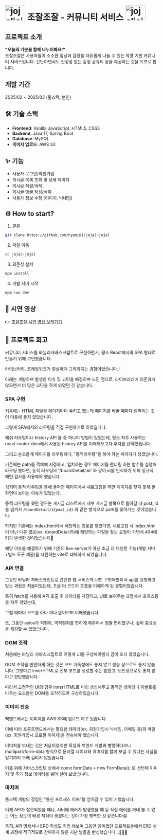 # <img width="66" height="50" alt="jojaljojal" src="https://github.com/user-attachments/assets/25f50c4c-60df-4de3-9e28-bf672b5b8051" /> 조잘조잘 - 커뮤니티 서비스 <img width="66" height="50" alt="jojaljojal" src="https://github.com/user-attachments/assets/25f50c4c-60df-4de3-9e28-bf672b5b8051" /> 

## 프로젝트 소개 
**"오늘의 기분을 함께 나누어봐요!"**  
조잘조잘은 사용자들이 소소한 일상과 감정을 자유롭게 나눌 수 있는 익명 기반 커뮤니티 서비스입니다.
간단하면서도 진정성 있는 감정 공유의 장을 제공하는 것을 목표로 합니다.  

## 개발 기간

2025/02 ~ 2025/03 (풀스택, 본인)

## 🛠 기술 스택

- **Frontend**: Vanilla JavaScript, HTML5, CSS3  
- **Backend**: Java 17, Spring Boot  
- **Database**: MySQL  
- **이미지 업로드**: AWS S3  

## ✨ 기능
- 사용자 로그인/회원가입
- 게시글 목록 조회 및 상세 페이지
- 게시글 작성/삭제
- 게시글 댓글 작성/삭제
- 사용자 정보 수정 (이미지, 닉네임)

## ⚙️ How to start?

1. 클론
```bash
git clone https://github.com/hyemimi/jojal-jojal
```
2. 파일 이동
```bash
cd jojal-jojal
```
3. 의존성 설치
```bash
npm install
```
4. 개발 서버 시작
```bash
npm run dev
```

## 🎥 시연 영상

👉 [조잘조잘 시연 영상 보러가기](https://youtu.be/nG6yIUsz5_g?feature=shared)

## 💭 프로젝트 회고
커뮤니티 서비스를 바닐라자바스크립트로 구현하면서, 평소 React에서의 SPA 형태로 만들기 위해 고민했습니다.

라이브러리, 프레임워크가 절실하게 그리워지는 경험이었습니다..!

아래는 개발하며 발생한 이슈 및 고민을 해결하며 느낀 점으로, 라이브러리에 의존하지 않으면서 더 많은 고민을 하게 되었던 것 같습니다.

### SPA 구현

처음에는 HTML 파일을 페이지마다 두려고 했는데 페이지를 바꿀 때마다 깜빡이는 것이 마음에 들지 않았습니다.

그렇게 SPA에서의 라우팅을 직접 구현하기로 하였습니다.

해쉬 라우팅이나 history API 둘 중 하나의 방법이 있었는데, 평소 자주 사용하는 react-router-dom에서 사용된 history API를 이해해보고자 후자를 선택했습니다.

그리고 순조롭게 페이지를 라우팅하다, "동적라우팅"을 해야 하는 페이지가 생겼습니다.

기존에는 path를 객체에 지정하고, 일치하는 경우 페이지를 렌더링 하는 함수를 실행해 라우팅 했다면,
동적 라우팅의 '/boardDetail/:id' 와 같이 id를 인식하기 위해 정규식 패턴 검사를 사용해야 했습니다.

심지어 동적 라우팅을 통해 들어간 페이지에서 새로고침을 하면 페이지를 찾지 못해 흰 화면이 보이는 이슈가 있었는데,

동적 라우팅을 했던 경우는 게시글 리스트에서 세부 게시글 항목으로 들어갈 때 post_id를 넘겨서 `/boardDetail/${post_id}` 와 같은 방식으로 path를 찾아가는 것이었습니다.

하지만 기존에는 index.html에서 해당하는 경로를 찾았다면, 새로고침 시 index.html이 아닌 다른 경로(ex. /boardDetail/5)에 해당하는 파일을 찾는 요청이 가면서 404에러가 발생한 것이었습니다🥲

해당 이슈를 해결하기 위해 기존의 live-server가 아닌 조금 더 다양한 기능(개발 서버+빌드 도구 제공)을 지원하는 vite로 대체하게 되었습니다.

### API 연결

그동안 바닐라 자바스크립트로 간단한 웹 서비스의 UI만 구현해봤어서 api를 요청하고 받는 과정은 처음이었는데, 조금 더 코드의 흐름을 이해하게 된 경험이었습니다.

특히 fetch를 사용해 API 호출 후 데이터를 저장하고, UI로 보여주는 과정에서 호이스팅을 자주 겪었는데,

그럴 때마다 코드를 하나 하나 뜯어보며 이해했습니다.

또, 그동안 axios가 직렬화, 역직렬화를 편하게 해주어서 정말 편리했구나, 싶어 중요성을 체감할 수 있었습니다.

### DOM 조작

처음에는 바닐라 자바스크립트로 어떻게 UI를 구성해야할지 감이 오지 않았습니다.

DOM 조작을 빈번하게 하는 것은 코드 가독성에도 좋지 않고 성능 상으로도 좋지 않습니다. 그렇다고 innerHTML로 전부 코드를 생성할 수는 없었고, 보안상으로도 좋지 않다고 판단했습니다.

따라서 고정적인 UI의 경우 innerHTML로 미리 생성해두고 동적인 데이터나 이벤트를 다루는 요소들만 DOM을 조작하도록 구성하였습니다.

### 이미지 전송

백엔드에서는 이미지를 AWS S3에 업로드 하고 있습니다.

이에 따라 프론트엔드에서는 필요한 데이터(ex. 회원가입시 닉네임, 이메일 등)와 파일(ex. 회원가입시 프로필 이미지)을 전송해야 했습니다.

이미지를 보내는 것은 처음이었지만 확실히 백엔드 개발과 병행하다보니 multipart/form-data 형식으로 문자열 데이터와 이미지를 함께 보낼 수 있다는 사실을 알기까지 오래 걸리지 않았습니다.

이를 위해 자바스크립트 상에서 const formData = new FormData(); 로 선언해 이미지 및 추가 정보 데이터를 넣어 실어 보냈습니다.

### 마치며

풀스택 개발의 장점인 "통신 프로세스 이해"를 얻어갈 수 있어 기뻤습니다.

이제 API가 잘못되었을 때나, 서버에 에러가 발생했을 때 등 직접 에러를 꺼내 볼 수 있는 어느 정도의 배경 지식이 생겼다는 것이 가장 행복한 것 같습니다😋

특히, API 명세서나 ERD 작성도 직접 해보며 그동안 참여했던 프로젝트들에서 ERD 설계 과정에 적극적으로 참여하지 않은 지난 날들을 반성했습니다 ..🙇🏻‍♀️








